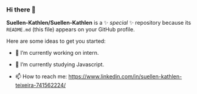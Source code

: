 ### Hi there 👋

**Suellen-Kathlen/Suellen-Kathlen** is a ✨ _special_ ✨ repository because its `README.md` (this file) appears on your GitHub profile.

Here are some ideas to get you started:

- 🔭 I’m currently working on intern.
- 🌱 I’m currently studying Javascript.

- 📫 How to reach me: https://www.linkedin.com/in/suellen-kathlen-teixeira-741562224/


